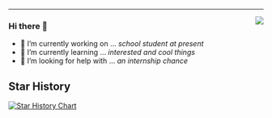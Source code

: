 <hr/>



<img align="right" src="https://github-readme-stats.vercel.app/api?username=tuchg&show_icons=true&icon_color=805AD5&text_color=718096&bg_color=ffffff&hide_border=true&include_all_commits=false&hide_title=true" />


### Hi there 👋  
- 🔭 I’m currently working on ...   *school student at present*
- 🌱 I’m currently learning ...   *interested and cool things*
- 🤔 I’m looking for help with ...  *an internship chance*

## Star History

[![Star History Chart](https://api.star-history.com/svg?repos=tuchg/ChinesePinyin-CodeCompletionHelper,tuchg/SimpleICVEMOOCHelper&type=Date)](https://star-history.com/#tuchg/ChinesePinyin-CodeCompletionHelper&tuchg/SimpleICVEMOOCHelper&Date)

